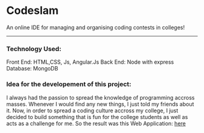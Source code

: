 # Codeslam
An online IDE for managing and organising coding contests in colleges!
___

### Technology Used:
Front End: HTML,CSS, Js, Angular.Js
Back End: Node with express
Database: MongoDB

### Idea for the developement of this project:

I always had the passion to spread the knowledge of programming accross masses. Whenever I would find any new things, I just told my friends about it. Now, in order to spread a coding culture accross my college, I just decided to build something that is fun for the college students as well as acts as a challenge for me. So the result was this Web Application: [here](http://35.154.38.81:5778)

